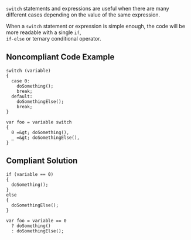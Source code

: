 
`switch` statements and expressions are useful when there are many different cases depending on the value of the same expression.

When a `switch` statement or expression is simple enough, the code will be more readable with a single `if`,<br>`if-else` or ternary conditional operator.

## Noncompliant Code Example


    switch (variable)
    {
      case 0:
        doSomething();
        break;
      default:
        doSomethingElse();
        break;
    }
    
    var foo = variable switch
    {
      0 =&gt; doSomething(),
      _ =&gt; doSomethingElse(),
    }


## Compliant Solution


    if (variable == 0)
    {
      doSomething();
    }
    else
    {
      doSomethingElse();
    }
    
    var foo = variable == 0
      ? doSomething()
      : doSomethingElse();

